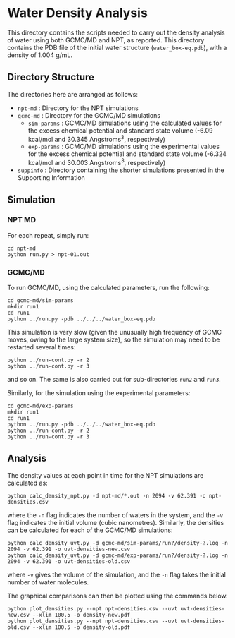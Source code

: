 # Water Density Analysis

This directory contains the scripts needed to carry out the density analysis
of water using both GCMC/MD and NPT, as reported.
This directory contains the PDB file of the initial water structure 
(`water_box-eq.pdb`), with a density of 1.004 g/mL.

## Directory Structure

The directories here are arranged as follows:

- `npt-md` : Directory for the NPT simulations
- `gcmc-md` : Directory for the GCMC/MD simulations
    - `sim-params` : GCMC/MD simulations using the calculated values for the excess
    chemical potential and standard state volume (-6.09 kcal/mol and 30.345 Angstroms<sup>3</sup>,
    respectively)
    - `exp-params` : GCMC/MD simulations using the experimental values for the excess
    chemical potential and standard state volume (-6.324 kcal/mol and 30.003 Angstroms<sup>3</sup>,
    respectively)
- `suppinfo` : Directory containing the shorter simulations presented in the Supporting Information

## Simulation

### NPT MD

For each repeat, simply run:
```commandline
cd npt-md
python run.py > npt-01.out
```

### GCMC/MD

To run GCMC/MD, using the calculated parameters, run the following:
```commandline
cd gcmc-md/sim-params
mkdir run1
cd run1
python ../run.py -pdb ../../../water_box-eq.pdb
```
This simulation is very slow (given the unusually high frequency of GCMC
moves, owing to the large system size), so the simulation may need to be 
restarted several times:
```commandline
python ../run-cont.py -r 2
python ../run-cont.py -r 3
```
and so on.
The same is also carried out for sub-directories `run2` and `run3`.

Similarly, for the simulation using the experimental parameters:
```commandline
cd gcmc-md/exp-params
mkdir run1
cd run1
python ../run.py -pdb ../../../water_box-eq.pdb
python ../run-cont.py -r 2
python ../run-cont.py -r 3
```

## Analysis

The density values at each point in time for the NPT simulations are calculated
as:
```commandline
python calc_density_npt.py -d npt-md/*.out -n 2094 -v 62.391 -o npt-densities.csv
```
where the `-n` flag indicates the number of waters in the system, and the `-v`
flag indicates the initial volume (cubic nanometres).
Similarly, the densities can be calculated for each of the GCMC/MD simulations:
```commandline
python calc_density_uvt.py -d gcmc-md/sim-params/run?/density-?.log -n 2094 -v 62.391 -o uvt-densities-new.csv
python calc_density_uvt.py -d gcmc-md/exp-params/run?/density-?.log -n 2094 -v 62.391 -o uvt-densities-old.csv
```
where `-v` gives the volume of the simulation, and the `-n` flag takes the
initial number of water molecules.

The graphical comparisons can then be plotted using the commands below.
```commandline
python plot_densities.py --npt npt-densities.csv --uvt uvt-densities-new.csv --xlim 100.5 -o density-new.pdf
python plot_densities.py --npt npt-densities.csv --uvt uvt-densities-old.csv --xlim 100.5 -o density-old.pdf
```
